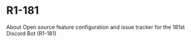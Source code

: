 # R1-181
About Open source feature configuration and issue tracker for the 181st Discord Bot (R1-181)

